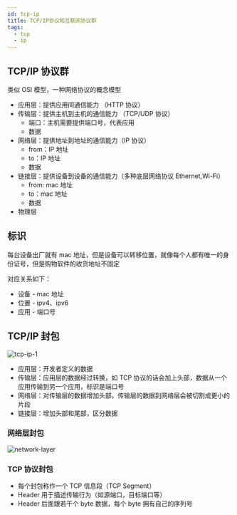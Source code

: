 ```yaml
---
id: tcp-ip
title: TCP/IP协议和互联网协议群
tags:
  - tcp
  - ip
---
```


## TCP/IP 协议群

类似 OSI 模型，一种网络协议的概念模型

- 应用层：提供应用间通信能力 （HTTP 协议）
- 传输层：提供主机到主机的通信能力 （TCP/UDP 协议）
  - 端口：主机需要提供端口号，代表应用
  - 数据
- 网络层：提供地址到地址的通信能力（IP 协议）
  - from：IP 地址
  - to：IP 地址
  - 数据
- 链接层：提供设备到设备的通信能力（多种底层网络协议 Ethernet,Wi-Fi）
  - from: mac 地址
  - to：mac 地址
  - 数据
- 物理层

## 标识

每台设备出厂就有 mac 地址，但是设备可以转移位置，就像每个人都有唯一的身份证号，但是购物软件的收货地址不固定

对应关系如下：

- 设备 - mac 地址
- 位置 - ipv4、ipv6
- 应用 - 端口号

## TCP/IP 封包

![tcp-ip-1](https://fxpby.oss-cn-beijing.aliyuncs.com/blogImg/network/TCPIP%E5%B0%81%E5%8C%851.png)

- 应用层：开发者定义的数据
- 传输层：应用层的数据经过转换，如 TCP 协议的话会加上头部，数据从一个应用传输到另一个应用，标识是端口号
- 网络层：对传输层的数据增加头部，传输层的数据到网络层会被切割成更小的片段
- 链接层：增加头部和尾部，区分数据

### 网络层封包

![network-layer](https://fxpby.oss-cn-beijing.aliyuncs.com/blogImg/network/%E7%BD%91%E7%BB%9C%E5%B1%82%E5%B0%81%E5%8C%85.png)

### TCP 协议封包

- 每个封包称作一个 TCP 信息段（TCP Segment）
- Header 用于描述传输行为（如源端口，目标端口等）
- Header 后面跟若干个 byte 数据，每个 byte 拥有自己的序列号
